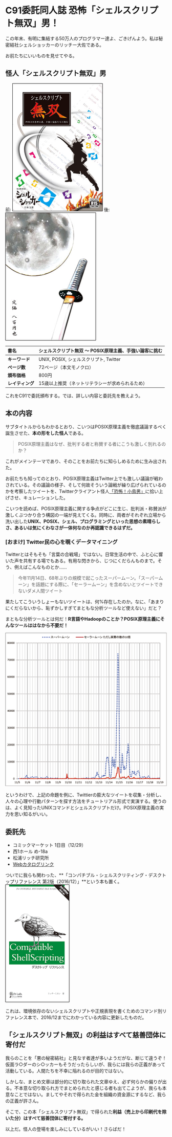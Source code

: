 # C91委託同人誌 恐怖「シェルスクリプト無双」男！

この年末、有明に集結する50万人のプログラマー達よ、ごきげんよう。私は秘密結社シェルショッカーのリッチー大佐である。

お前たちにいいものを見せてやる。

## 怪人「シェルスクリプト無双」男

前: ![シェルスクリプト無双 表紙](https://github.com/ShellShoccar-jpn/book/raw/master/img.C91/sh_muso_h1_s.jpg "シェルスクリプト無双 表紙")  後: ![シェルスクリプト無双 裏表紙](https://github.com/ShellShoccar-jpn/book/raw/master/img.C91/sh_muso_h4_s.jpg "シェルスクリプト無双 裏表紙")

| 書名             | シェルスクリプト無双 〜 POSIX原理主義、手強い論客に挑む |
|:---------------- |:------------------------------------------------------- |
| **キーワード**   | UNIX, POSIX, シェルスクリプト, Twitter                  |
| **ページ数**     | 72ページ（本文モノクロ）                                |
| **頒布価格**     | 800円                                                   |
| **レイティング** | 15歳以上推奨（ネットリテラシーが求められるため）        |

これをC91で委託頒布する。では、詳しい内容と委託先を教えよう。


## 本の内容

サブタイトルからもわかるとおり、こいつはPOSIX原理主義を徹底議論するべく誕生させた、**本の形をした怪人**である。

> POSIX原理主義はなぜ、批判する者と称賛する者にこうも激しく別れるのか？

これがメインテーマであり、そのことをお前たちに知らしめるために生み出された。

お前たちも知ってのとおり、POSIX原理主義はTwitter上でも激しい議論が戦わされている。その議論の様子、そして何故そういう論戦が繰り広げられているのかを考察したツイートを、Twitterクライアント怪人[「恐怖！小鳥男」](https://github.com/ShellShoccar-jpn/kotoriotoko)に拾い上げさせ、キュレーションした。

こいつを読めば、POSIX原理主義に関する争点がどこに生じ、批判派・称賛派が激しくぶつかり合う構図の一端が見えてくる。同時に、両者がそれぞれ立場から洗い出した**UNIX、POSIX、シェル、プログラミングといった思想の素晴らしさ、あるいは気にくわなさが一体何なのか再認識できるはずだ。**

### [おまけ] Twitter民の心を覗くデータマイニング

Twitterとはそもそも「言葉の合戦場」ではない。日常生活の中で、ふと心に響いた声を共有する場でもある。有用な閃きから、じつにくだらんものまで。そう、例えばこんなものとか……

> 今年11月14日、68年ぶりの規模で起こったスーパームーン。「スーパームーン」を話題にする際に、「セーラームーン」を含めないとツイートできないダメ人間ツイート

果たしてこういうしょーもないツイートは、何%存在したのか。なに、「あまりにくだらないから、恥ずかしすぎてまともな分析ツールなど使えない」だと？

まともな分析ツールとは何だ！**R言語やHadoopのことか？POSIX原理主義にそんなツールははなから不要だ！**

![スーパームーン vs セーラームーン](https://github.com/ShellShoccar-jpn/book/raw/master/img.C91/super_vs_sailor.png "スーパームーン vs セーラームーン")

というわけで、上記の命題を例に、Twittierの膨大なツイートを収集・分析し、人々の心理や行動パターンを探す方法をチュートリアル形式で実演する。使うのは、よく見知ったUNIXコマンドとシェルスクリプトだけ。POSIX原理主義の実力を思い知るがいい。


## 委託先

* コミックマーケット 1日目（12/29）
* 西1ホール め-18a
* 松浦リッチ研究所
* [Webカタログリンク](https://webcatalog-free.circle.ms/Map/Hall?day=Day1&genreCode=213&hall=w12)

ついでに我らも関わった、**「コンパチブル・シェルスクリティング・デスクトップリファレンス 第2版（2016/12）」**という本も置く。 ![コンパチブル・シェルスクリティング・デスクトップリファレンス 第2版](https://github.com/ShellShoccar-jpn/book/raw/master/img.C91/tn_csp_2.png "コンパチブル・シェルスクリティング・デスクトップリファレンス 第2版 表紙")

これは、環境依存のないシェルスクリプトや正規表現を書くためのコマンド別リファレンス本で、2016/12までにわかっている内容に更新したものだ。


## 「シェルスクリプト無双」の利益はすべて慈善団体に寄付だ

我らのことを「悪の秘密結社」と見なす者達が多いようだがな、断じて違うぞ！仮面ラ○ダーのシ○ッカーもそうだったらしいが、我らには我らの正義があって活動している。人間たちを不幸に陥れるのが目的ではない。

しかしな、まとめ文章は部分的に切り取られた文章ゆえ、必ず何らかの偏りが出る。不本意な切り取られ方でまとめられたと感じる者も出てこようが、我らも本意なことではない。ましてやそれで得られた金を組織の資金源にするなど、我らの正義が許さん。

そこで、この本「シェルスクリプト無双」で得られた**利益（売上から印刷代を除いた分）はすべて慈善団体に寄付する。**


以上だ。怪人の登場を楽しみにしているがいい！さらばだ！
